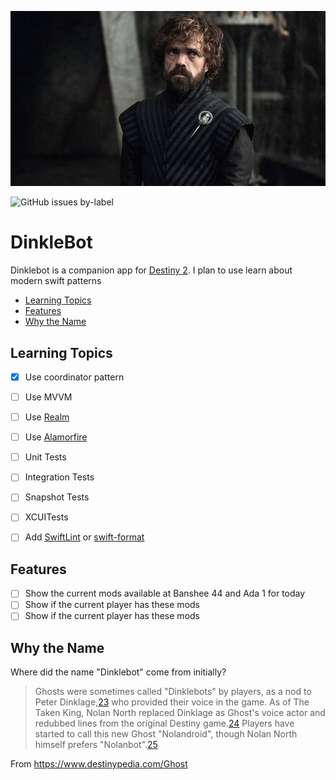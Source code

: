 <p align="center">
    <img width="900px" src="header.jpg">
</p>


![GitHub issues by-label](https://img.shields.io/github/issues-raw/b099l3/dinklebot/learning?style=for-the-badge)

# DinkleBot

Dinklebot is a companion app for [Destiny 2](https://www.bungie.net/7/en/Destiny/BeyondLight). I plan to use learn about modern swift patterns

- [Learning Topics](#learning-topics)
- [Features](#features)
- [Why the Name](#way-the-name)


## Learning Topics
- [x] Use coordinator pattern
- [ ] Use MVVM
- [ ] Use [Realm](https://github.com/realm/realm-cocoa)
- [ ] Use [Alamorfire](https://github.com/Alamofire/Alamofire)
- [ ] Unit Tests
- [ ] Integration Tests
- [ ] Snapshot Tests
- [ ] XCUITests
- [ ] Add [SwiftLint](https://github.com/realm/swiftlint) or [swift-format](https://github.com/apple/swift-format)


## Features

- [ ] Show the current mods available at Banshee 44 and Ada 1 for today
- [ ] Show if the current player has these mods
- [ ] Show if the current player has these mods

## Why the Name
Where did the name "Dinklebot" come from initially?
>Ghosts were sometimes called "Dinklebots" by players, as a nod to Peter Dinklage,[23](https://www.destinypedia.com/Ghost#cite_note-23) who provided their voice in the game. As of The Taken King, Nolan North replaced Dinklage as Ghost's voice actor and redubbed lines from the original Destiny game.[24](https://www.destinypedia.com/Ghost#cite_note-24) Players have started to call this new Ghost "Nolandroid", though Nolan North himself prefers "Nolanbot".[25](https://www.destinypedia.com/Ghost#cite_note-25)

From https://www.destinypedia.com/Ghost
